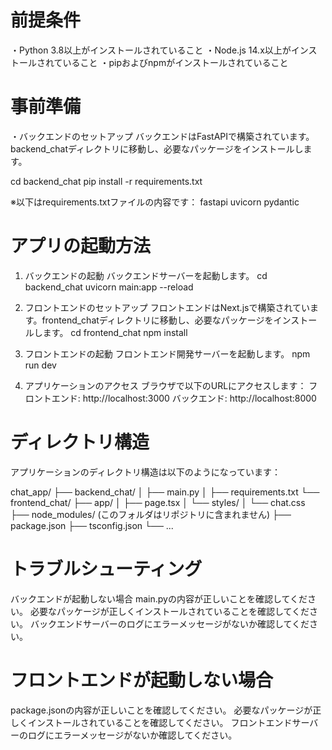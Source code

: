 # 前提条件
・Python 3.8以上がインストールされていること
・Node.js 14.x以上がインストールされていること
・pipおよびnpmがインストールされていること

# 事前準備
・バックエンドのセットアップ
バックエンドはFastAPIで構築されています。
backend_chatディレクトリに移動し、必要なパッケージをインストールします。

cd backend_chat
pip install -r requirements.txt

※以下はrequirements.txtファイルの内容です：
fastapi
uvicorn
pydantic

# アプリの起動方法
1. バックエンドの起動
バックエンドサーバーを起動します。
cd backend_chat
uvicorn main:app --reload

2. フロントエンドのセットアップ
フロントエンドはNext.jsで構築されています。frontend_chatディレクトリに移動し、必要なパッケージをインストールします。
cd frontend_chat
npm install

3. フロントエンドの起動
フロントエンド開発サーバーを起動します。
npm run dev

4. アプリケーションのアクセス
ブラウザで以下のURLにアクセスします：
フロントエンド: http://localhost:3000
バックエンド: http://localhost:8000


# ディレクトリ構造
アプリケーションのディレクトリ構造は以下のようになっています：

chat_app/
├── backend_chat/
│   ├── main.py
│   ├── requirements.txt
└── frontend_chat/
    ├── app/
    │   ├── page.tsx
    │   └── styles/
    │       └── chat.css
    ├── node_modules/ (このフォルダはリポジトリに含まれません)
    ├── package.json
    ├── tsconfig.json
    └── ...

# トラブルシューティング
バックエンドが起動しない場合
main.pyの内容が正しいことを確認してください。
必要なパッケージが正しくインストールされていることを確認してください。
バックエンドサーバーのログにエラーメッセージがないか確認してください。

# フロントエンドが起動しない場合
package.jsonの内容が正しいことを確認してください。
必要なパッケージが正しくインストールされていることを確認してください。
フロントエンドサーバーのログにエラーメッセージがないか確認してください。
